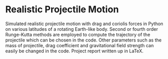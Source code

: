 # Realistic Projectile Motion
Simulated realistic projectile motion with drag and coriolis forces in Python on various latitudes of a rotating Earth-like body. Second or fourth order Runge-Kutta methods are employed to compute the trajectory of the projectile which can be chosen in the code. Other parameters such as the mass of projectile, drag coefficient and gravitational field strength can easily be changed in the code. Project report written up in LaTeX. 
